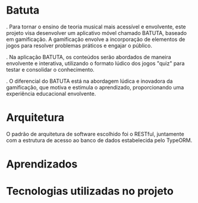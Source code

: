 # Batuta
. Para tornar o ensino de teoria musical mais acessível e envolvente, este projeto visa desenvolver um aplicativo móvel chamado BATUTA, baseado em gamificação. A gamificação envolve a incorporação de elementos de jogos para resolver problemas práticos e engajar o público.

. Na aplicação BATUTA, os conteúdos serão abordados de maneira envolvente e interativa, utilizando o formato lúdico dos jogos "quiz" para testar e consolidar o conhecimento. 

. O diferencial do BATUTA está na abordagem lúdica e inovadora da gamificação, que motiva e estimula o aprendizado, proporcionando uma experiência educacional envolvente.

# Arquitetura
O padrão de arquitetura de software escolhido foi o RESTful, juntamente com a estrutura de acesso ao banco de dados estabelecida pelo TypeORM. 

# Aprendizados
# Tecnologias utilizadas no projeto
